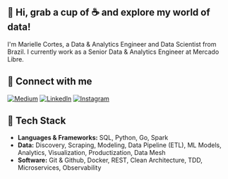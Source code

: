 ## 👋 Hi, grab a cup of ☕ and explore my world of data!

I'm Marielle Cortes, a Data & Analytics Engineer and Data Scientist from Brazil. 
I currently work as a Senior Data & Analytics Engineer at Mercado Libre.

## 🔗 Connect with me
[![Medium](https://img.shields.io/badge/Medium-12100E?style=for-the-badge&logo=medium&logoColor=white)](https://medium.com/@mariellecortes)
[![LinkedIn](https://img.shields.io/badge/linkedin-%230077B5.svg?style=for-the-badge&logo=linkedin&logoColor=white)](https://www.linkedin.com/in/mariellecortes/)
[![Instagram](https://img.shields.io/badge/Instagram-%23E4405F.svg?style=for-the-badge&logo=Instagram&logoColor=white)](https://www.instagram.com/alquimiadosdados/)

## 👾 Tech Stack
* **Languages & Frameworks:** SQL, Python, Go, Spark
* **Data:** Discovery, Scraping, Modeling, Data Pipeline (ETL), ML Models, Analytics, Visualization, Productization, Data Mesh
* **Software:** Git & Github, Docker, REST, Clean Architecture, TDD, Microservices, Observability
